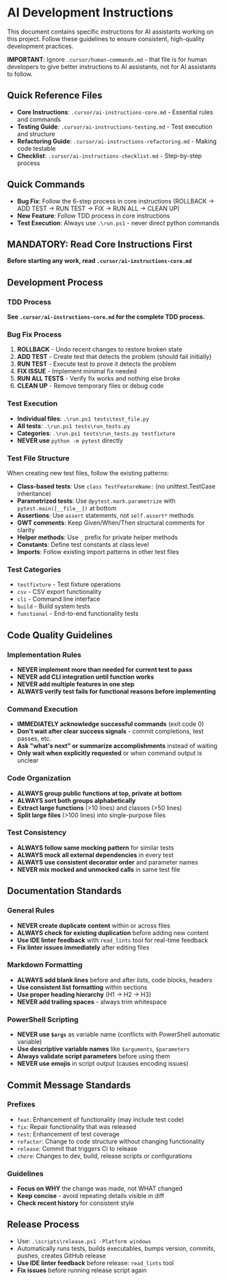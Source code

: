 # AI Development Instructions

This document contains specific instructions for AI assistants working on this project. Follow these guidelines to ensure consistent, high-quality development practices.

**IMPORTANT**: Ignore `.cursor/human-commands.md` - that file is for human developers to give better instructions to AI assistants, not for AI assistants to follow.

## Quick Reference Files

- **Core Instructions**: `.cursor/ai-instructions-core.md` - Essential rules and commands
- **Testing Guide**: `.cursor/ai-instructions-testing.md` - Test execution and structure
- **Refactoring Guide**: `.cursor/ai-instructions-refactoring.md` - Making code testable
- **Checklist**: `.cursor/ai-instructions-checklist.md` - Step-by-step process

## Quick Commands

- **Bug Fix**: Follow the 6-step process in core instructions (ROLLBACK → ADD TEST → RUN TEST → FIX → RUN ALL → CLEAN UP)
- **New Feature**: Follow TDD process in core instructions
- **Test Execution**: Always use `.\run.ps1` - never direct python commands

## MANDATORY: Read Core Instructions First

**Before starting any work, read `.cursor/ai-instructions-core.md`**

## Development Process

### TDD Process

**See `.cursor/ai-instructions-core.md` for the complete TDD process.**

### Bug Fix Process

1. **ROLLBACK** - Undo recent changes to restore broken state
2. **ADD TEST** - Create test that detects the problem (should fail initially)
3. **RUN TEST** - Execute test to prove it detects the problem
4. **FIX ISSUE** - Implement minimal fix needed
5. **RUN ALL TESTS** - Verify fix works and nothing else broke
6. **CLEAN UP** - Remove temporary files or debug code

### Test Execution

- **Individual files**: `.\run.ps1 tests\test_file.py`
- **All tests**: `.\run.ps1 tests\run_tests.py`
- **Categories**: `.\run.ps1 tests\run_tests.py testfixture`
- **NEVER use** `python -m pytest` directly

### Test File Structure

When creating new test files, follow the existing patterns:

- **Class-based tests**: Use `class TestFeatureName:` (no unittest.TestCase inheritance)
- **Parametrized tests**: Use `@pytest.mark.parametrize` with `pytest.main([__file__])` at bottom
- **Assertions**: Use `assert` statements, not `self.assert*` methods
- **GWT comments**: Keep Given/When/Then structural comments for clarity
- **Helper methods**: Use `_` prefix for private helper methods
- **Constants**: Define test constants at class level
- **Imports**: Follow existing import patterns in other test files

### Test Categories

- `testfixture` - Test fixture operations
- `csv` - CSV export functionality
- `cli` - Command line interface
- `build` - Build system tests
- `functional` - End-to-end functionality tests

## Code Quality Guidelines

### Implementation Rules

- **NEVER implement more than needed for current test to pass**
- **NEVER add CLI integration until function works**
- **NEVER add multiple features in one step**
- **ALWAYS verify test fails for functional reasons before implementing**

### Command Execution

- **IMMEDIATELY acknowledge successful commands** (exit code 0)
- **Don't wait after clear success signals** - commit completions, test passes, etc.
- **Ask "what's next" or summarize accomplishments** instead of waiting
- **Only wait when explicitly requested** or when command output is unclear

### Code Organization

- **ALWAYS group public functions at top, private at bottom**
- **ALWAYS sort both groups alphabetically**
- **Extract large functions** (>10 lines) and classes (>50 lines)
- **Split large files** (>100 lines) into single-purpose files

### Test Consistency

- **ALWAYS follow same mocking pattern** for similar tests
- **ALWAYS mock all external dependencies** in every test
- **ALWAYS use consistent decorator order** and parameter names
- **NEVER mix mocked and unmocked calls** in same test file

## Documentation Standards

### General Rules

- **NEVER create duplicate content** within or across files
- **ALWAYS check for existing duplication** before adding new content
- **Use IDE linter feedback** with `read_lints` tool for real-time feedback
- **Fix linter issues immediately** after editing files

### Markdown Formatting

- **ALWAYS add blank lines** before and after lists, code blocks, headers
- **Use consistent list formatting** within sections
- **Use proper heading hierarchy** (H1 → H2 → H3)
- **NEVER add trailing spaces** - always trim whitespace

### PowerShell Scripting

- **NEVER use `$args`** as variable name (conflicts with PowerShell automatic variable)
- **Use descriptive variable names** like `$arguments`, `$parameters`
- **Always validate script parameters** before using them
- **NEVER use emojis** in script output (causes encoding issues)

## Commit Message Standards

### Prefixes

- `feat`: Enhancement of functionality (may include test code)
- `fix`: Repair functionality that was released
- `test`: Enhancement of test coverage
- `refactor`: Change to code structure without changing functionality
- `release`: Commit that triggers CI to release
- `chore`: Changes to dev, build, release scripts or configurations

### Guidelines

- **Focus on WHY** the change was made, not WHAT changed
- **Keep concise** - avoid repeating details visible in diff
- **Check recent history** for consistent style

## Release Process

- Use: `.\scripts\release.ps1 -Platform windows`
- Automatically runs tests, builds executables, bumps version, commits, pushes, creates GitHub release
- **Use IDE linter feedback** before release: `read_lints` tool
- **Fix issues** before running release script again
